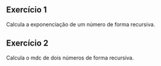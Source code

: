 ## Exercício 1
Calcula a exponenciação de um número de forma recursiva.

## Exercício 2
Calcula o mdc de dois números de forma recursiva.